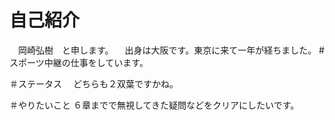 # 自己紹介
　岡崎弘樹　と申します。
　出身は大阪です。東京に来て一年が経ちました。
#スポーツ中継の仕事をしています。

＃ステータス
　どちらも２双葉ですかね。

＃やりたいこと
６章までで無視してきた疑問などをクリアにしたいです。
